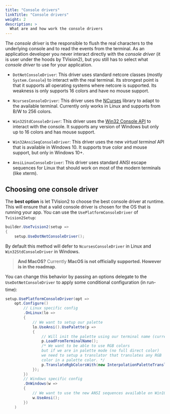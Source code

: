 ```yaml
---
title: "Console drivers"
linkTitle: "Console drivers"
weight: 2
description: >
  What are and how work the console drivers
---
```


The _console driver_ is the responsible to flush the real characters to the underlying console and to read the events from the terminal. As an application developer you never interact directly with the _console driver_ (it is user under the hoods by TVision2), but you still has to select what _console driver_ to use for your application.

* `DotNetConsoleDriver`: This driver uses standard netcore classes (mostly `System.Console`) to interact with the real terminal. Its strongest point is that it supports all operating systems where netcore is supported. Its weakness is only supports 16 colors and have no mouse support.

* `NcursesConsoleDriver`: This driver uses the [NCurses](https://en.wikipedia.org/wiki/Ncurses) library to adapt to the available terminal. Currently only works in Linux and supports from B/W to 256 colors.

* `Win32StdConsoleDriver`: This driver uses the [Win32 Console API](https://docs.microsoft.com/en-us/windows/console/console-functions) to interact with the console. It supports any version of Windows but only up to 16 colors and has mouse support.

* `Win32AnsiSeqConsoleDriver`: This driver uses the new _virtual terminal_ API that is available in Windows 10. It supports true color and mouse support, but only in Windows 10+.

* `AnsiLinuxConsoleDriver`: This driver uses standard ANSI escape sequences for Linux that should work on most of the modern terminals (like xterm).

## Choosing one console driver

The **best option** is let TVision2 to choose the best console driver at runtime. This will ensure that a valid console driver is chosen for the OS that is running your app. You can use the `UsePlatformConsoleDriver` of `Tvision2Setup`:

```csharp
builder.UseTvision2(setup =>
{
    setup.UseDotNetConsoleDriver();
```

By default this method will defer to `NcursesConsoleDriver` in Linux and `Win32StdConsoleDriver` in Windows.

> **And MacOS?** Currently **MacOS is not officially supported. However is in the roadmap**.

You can change this behavior by passing an options delegate to the `UseDotNetConsoleDriver` to apply some conditional configuration (in run-time):

```csharp
setup.UsePlatformConsoleDriver(opt => 
    opt.Configure()
        // Linux specific config
        .OnLinux(lo =>
        {
            // We want to setup our palette
            lo.UseAnsi().UsePalette(p =>
            {
                // Will init the palette using our terminal name (currently only xterm-256color is supported)
                p.LoadFromTerminalName();
                /* We want to be able to use RGB colors
                but if we are in palette mode (no full direct color) 
                we need to setup a translator that translates any RGB
                color in a palette color. */
                p.TranslateRgbColorsWith(new InterpolationPaletteTranslator());
            });
        })
        // Windows specific config
        .OnWindows(w =>
        {
            // We want to use the new ANSI sequences available on Win10
            w.UseAnsi();
        })
    )
```

